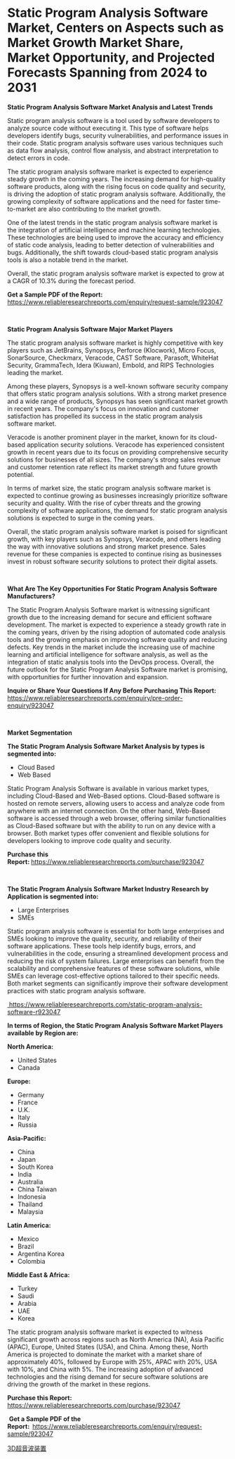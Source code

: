 <p><h1>Static Program Analysis Software Market, Centers on Aspects such as Market Growth Market Share, Market Opportunity, and Projected Forecasts Spanning from 2024 to 2031</h1></p><p><strong>Static Program Analysis Software Market Analysis and Latest Trends</strong></p>
<p><p>Static program analysis software is a tool used by software developers to analyze source code without executing it. This type of software helps developers identify bugs, security vulnerabilities, and performance issues in their code. Static program analysis software uses various techniques such as data flow analysis, control flow analysis, and abstract interpretation to detect errors in code.</p><p>The static program analysis software market is expected to experience steady growth in the coming years. The increasing demand for high-quality software products, along with the rising focus on code quality and security, is driving the adoption of static program analysis software. Additionally, the growing complexity of software applications and the need for faster time-to-market are also contributing to the market growth.</p><p>One of the latest trends in the static program analysis software market is the integration of artificial intelligence and machine learning technologies. These technologies are being used to improve the accuracy and efficiency of static code analysis, leading to better detection of vulnerabilities and bugs. Additionally, the shift towards cloud-based static program analysis tools is also a notable trend in the market.</p><p>Overall, the static program analysis software market is expected to grow at a CAGR of 10.3% during the forecast period.</p></p>
<p><strong>Get a Sample PDF of the Report:&nbsp;</strong> <a href="https://www.reliableresearchreports.com/enquiry/request-sample/923047">https://www.reliableresearchreports.com/enquiry/request-sample/923047</a></p>
<p>&nbsp;</p>
<p><strong>Static Program Analysis Software Major Market Players</strong></p>
<p><p>The static program analysis software market is highly competitive with key players such as JetBrains, Synopsys, Perforce (Klocwork), Micro Focus, SonarSource, Checkmarx, Veracode, CAST Software, Parasoft, WhiteHat Security, GrammaTech, Idera (Kiuwan), Embold, and RIPS Technologies leading the market.</p><p>Among these players, Synopsys is a well-known software security company that offers static program analysis solutions. With a strong market presence and a wide range of products, Synopsys has seen significant market growth in recent years. The company's focus on innovation and customer satisfaction has propelled its success in the static program analysis software market.</p><p>Veracode is another prominent player in the market, known for its cloud-based application security solutions. Veracode has experienced consistent growth in recent years due to its focus on providing comprehensive security solutions for businesses of all sizes. The company's strong sales revenue and customer retention rate reflect its market strength and future growth potential.</p><p>In terms of market size, the static program analysis software market is expected to continue growing as businesses increasingly prioritize software security and quality. With the rise of cyber threats and the growing complexity of software applications, the demand for static program analysis solutions is expected to surge in the coming years.</p><p>Overall, the static program analysis software market is poised for significant growth, with key players such as Synopsys, Veracode, and others leading the way with innovative solutions and strong market presence. Sales revenue for these companies is expected to continue rising as businesses invest in robust software security solutions to protect their digital assets.</p></p>
<p>&nbsp;</p>
<p><strong>What Are The Key Opportunities For Static Program Analysis Software Manufacturers?</strong></p>
<p><p>The Static Program Analysis Software market is witnessing significant growth due to the increasing demand for secure and efficient software development. The market is expected to experience a steady growth rate in the coming years, driven by the rising adoption of automated code analysis tools and the growing emphasis on improving software quality and reducing defects. Key trends in the market include the increasing use of machine learning and artificial intelligence for software analysis, as well as the integration of static analysis tools into the DevOps process. Overall, the future outlook for the Static Program Analysis Software market is promising, with opportunities for further innovation and expansion.</p></p>
<p><strong>Inquire or Share Your Questions If Any Before Purchasing This Report:</strong> <a href="https://www.reliableresearchreports.com/enquiry/pre-order-enquiry/923047">https://www.reliableresearchreports.com/enquiry/pre-order-enquiry/923047</a></p>
<p>&nbsp;</p>
<p><strong>Market Segmentation</strong></p>
<p><strong>The Static Program Analysis Software Market Analysis by types is segmented into:</strong></p>
<p><ul><li>Cloud Based</li><li>Web Based</li></ul></p>
<p><p>Static Program Analysis Software is available in various market types, including Cloud-Based and Web-Based options. Cloud-Based software is hosted on remote servers, allowing users to access and analyze code from anywhere with an internet connection. On the other hand, Web-Based software is accessed through a web browser, offering similar functionalities as Cloud-Based software but with the ability to run on any device with a browser. Both market types offer convenient and flexible solutions for developers looking to improve code quality and security.</p></p>
<p><strong>Purchase this Report:&nbsp;</strong><a href="https://www.reliableresearchreports.com/purchase/923047">https://www.reliableresearchreports.com/purchase/923047</a></p>
<p>&nbsp;</p>
<p><strong>The Static Program Analysis Software Market Industry Research by Application is segmented into:</strong></p>
<p><ul><li>Large Enterprises</li><li>SMEs</li></ul></p>
<p><p>Static program analysis software is essential for both large enterprises and SMEs looking to improve the quality, security, and reliability of their software applications. These tools help identify bugs, errors, and vulnerabilities in the code, ensuring a streamlined development process and reducing the risk of system failures. Large enterprises can benefit from the scalability and comprehensive features of these software solutions, while SMEs can leverage cost-effective options tailored to their specific needs. Both market segments can significantly improve their software development practices with static program analysis software.</p></p>
<p><a href="https://www.reliableresearchreports.com/static-program-analysis-software-r923047">&nbsp;https://www.reliableresearchreports.com/static-program-analysis-software-r923047</a></p>
<p><strong>In terms of Region, the Static Program Analysis Software Market Players available by Region are:</strong></p>
<p>
    <p> <strong> North America: </strong>
        <ul>
            <li>United States</li>
            <li>Canada</li>
        </ul>
        </p> 
    <p> <strong> Europe: </strong>
        <ul>
            <li>Germany</li>
            <li>France</li>
            <li>U.K.</li>
            <li>Italy</li>
            <li>Russia</li>
        </ul>
        </p> 
    <p> <strong> Asia-Pacific: </strong>
        <ul>
            <li>China</li>
            <li>Japan</li>
            <li>South Korea</li>
            <li>India</li>
            <li>Australia</li>
            <li>China Taiwan</li>
            <li>Indonesia</li>
            <li>Thailand</li>
            <li>Malaysia</li>
        </ul>
        </p> 
    <p> <strong> Latin America: </strong>
        <ul>
            <li>Mexico</li>
            <li>Brazil</li>
            <li>Argentina Korea</li>
            <li>Colombia</li>
        </ul>
        </p> 
    <p> <strong> Middle East & Africa: </strong>
        <ul>
            <li>Turkey</li>
            <li>Saudi</li>
            <li>Arabia</li>
            <li>UAE</li>
            <li>Korea</li>
        </ul>
    </p>
    </p>
<p><p>The static program analysis software market is expected to witness significant growth across regions such as North America (NA), Asia Pacific (APAC), Europe, United States (USA), and China. Among these, North America is projected to dominate the market with a market share of approximately 40%, followed by Europe with 25%, APAC with 20%, USA with 10%, and China with 5%. The increasing adoption of advanced technologies and the rising demand for secure software solutions are driving the growth of the market in these regions.</p></p>
<p><strong>Purchase this Report: </strong><a href="https://www.reliableresearchreports.com/purchase/923047">https://www.reliableresearchreports.com/purchase/923047</a></p>
<p>&nbsp;<strong>Get a Sample PDF of the Report:&nbsp;&nbsp;</strong><a href="https://www.reliableresearchreports.com/enquiry/request-sample/923047">https://www.reliableresearchreports.com/enquiry/request-sample/923047</a></p>
<p><strong></strong></p>
<p><p><a href="https://github.com/mohamedbakry57/Market-Research-Report-List-4/blob/main/1340662175432.md">3D超音波装置</a></p></p>